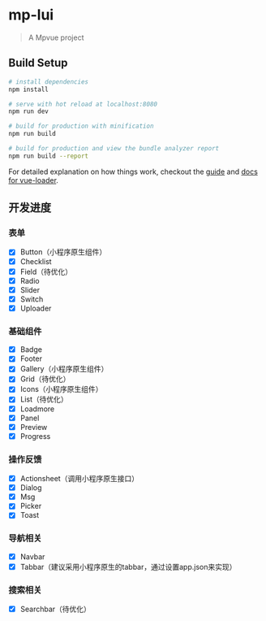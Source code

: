 # mp-lui

> A Mpvue project

## Build Setup

``` bash
# install dependencies
npm install

# serve with hot reload at localhost:8080
npm run dev

# build for production with minification
npm run build

# build for production and view the bundle analyzer report
npm run build --report
```

For detailed explanation on how things work, checkout the [guide](http://vuejs-templates.github.io/webpack/) and [docs for vue-loader](http://vuejs.github.io/vue-loader).

## 开发进度

### 表单
- [x] Button（小程序原生组件）
- [x] Checklist
- [x] Field（待优化）
- [x] Radio
- [x] Slider
- [x] Switch
- [x] Uploader

### 基础组件
- [x] Badge
- [x] Footer
- [x] Gallery（小程序原生组件）
- [x] Grid（待优化）
- [x] Icons（小程序原生组件）
- [x] List（待优化）
- [x] Loadmore
- [x] Panel
- [x] Preview
- [x] Progress

### 操作反馈
- [x] Actionsheet（调用小程序原生接口）
- [x] Dialog
- [x] Msg
- [x] Picker
- [x] Toast

### 导航相关
- [x] Navbar
- [x] Tabbar（建议采用小程序原生的tabbar，通过设置app.json来实现）

### 搜索相关
- [x] Searchbar（待优化）